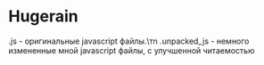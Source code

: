 # Hugerain
.js - оригинальные javascript файлы.\тn
.unpacked_js - немного измененные мной javascript файлы, с улучшенной читаемостью
